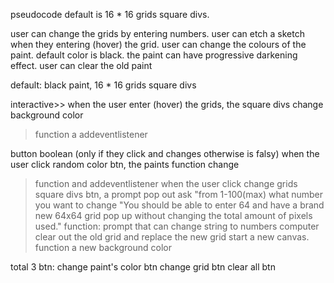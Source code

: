 pseudocode
default is 16 * 16 grids square divs.

user can change the grids by entering numbers.
user can etch a sketch when they entering (hover) the grid.
user can change the colours of the paint. default color is black.
the paint can have progressive darkening effect.
user can clear the old paint


default: black paint, 16 * 16 grids square divs

interactive>>
when the user enter (hover) the grids, the square divs change background color
>function a addeventlistener

button boolean (only if they click and changes otherwise is falsy)
when the user click random color btn, the paints function change
>function and addeventlistener
when the user click change grids square divs btn, a prompt pop out ask "from 1-100(max) what number you want to change
"You should be able to enter 64 and have a brand new 64x64 grid pop up without changing the total amount of pixels used."
>function: prompt that can change string to numbers
computer clear out the old grid and replace the new grid start a new canvas.
>function a new background color

total 3 btn:
change paint's color btn
change grid btn
clear all btn